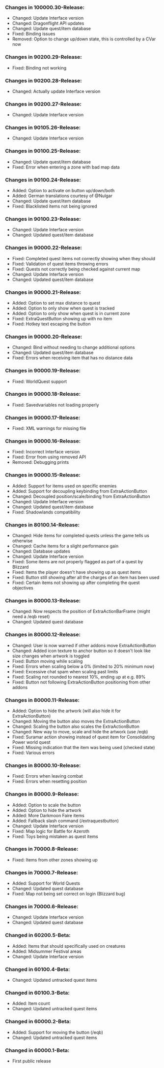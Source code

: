 ### Changes in 100000.30-Release:

- Changed: Update Interface version
- Changed: Dragonflight API updates
- Changed: Update quest/item database
- Fixed: Binding issues
- Removed: Option to change up/down state, this is controlled by a CVar now

### Changes in 90200.29-Release:

- Fixed: Binding not working

### Changes in 90200.28-Release:

- Changed: Actually update Interface version

### Changes in 90200.27-Release:

- Changed: Update Interface version

### Changes in 90105.26-Release:

- Changed: Update Interface version

### Changes in 90100.25-Release:

- Changed: Update quest/item database
- Fixed: Error when entering a zone with bad map data

### Changes in 90100.24-Release:

- Added: Option to activate on button up/down/both
- Added: German translations courtesy of @Nulgar
- Changed: Update quest/item database
- Fixed: Blacklisted items not being ignored

### Changes in 90100.23-Release:

- Changed: Update Interface version
- Changed: Updated quest/item database

### Changes in 90000.22-Release:

- Fixed: Completed quest items not correctly showing when they should
- Fixed: Validation of quest items throwing errors
- Fixed: Quests not correctly being checked against current map
- Changed: Update Interface version
- Changed: Updated quest/item database

### Changes in 90000.21-Release:

- Added: Option to set max distance to quest
- Added: Option to only show when quest is tracked
- Added: Option to only show when quest is in current zone
- Fixed: ExtraQuestButton showing up with no item
- Fixed: Hotkey text escaping the button

### Changes in 90000.20-Release:

- Changed: Bind without needing to change additional options
- Changed: Updated quest/item database
- Fixed: Errors when receiving item that has no distance data

### Changes in 90000.19-Release:

- Fixed: WorldQuest support

### Changes in 90000.18-Release:

- Fixed: Savedvariables not loading properly

### Changes in 90000.17-Release:

- Fixed: XML warnings for missing file

### Changes in 90000.16-Release:

- Fixed: Incorrect Interface version
- Fixed: Error from using removed API
- Removed: Debugging prints

### Changes in 90000.15-Release:

- Added: Support for items used on specific enemies
- Added: Support for decoupling keybinding from ExtraActionButton
- Changed: Decoupled position/scale/binding from ExtraActionButton
- Changed: Update Interface version
- Changed: Updated quest/item database
- Fixed: Shadowlands compatibility

### Changes in 80100.14-Release:

- Changed: Hide items for completed quests unless the game tells us otherwise
- Changed: Cache items for a slight performance gain
- Changed: Database updates
- Changed: Update Interface version
- Fixed: Some items are not properly flagged as part of a quest by Blizzard
- Fixed: Items the player doesn't have showing up as quest items
- Fixed: Button still showing after all the charges of an item has been used
- Fixed: Certain items not showing up after completing the quest objectives

### Changes in 80000.13-Release:

- Changed: Now respects the position of ExtraActionBarFrame (might need a /eqb reset)
- Changed: Updated quest database

### Changes in 80000.12-Release:

- Changed: User is now warned if other addons move ExtraActionButton
- Changed: Added icon texture to anchor button so it doesn't look like size changes when artwork is toggled
- Fixed: Button moving while scaling
- Fixed: Errors when scaling below a 0% (limited to 20% minimum now)
- Fixed: Excessive chat spam when scaling past limits
- Fixed: Scaling not rounded to nearest 10%, ending up at e.g. 89%
- Fixed: Button not following ExtraActionButton positioning from other addons

### Changes in 80000.11-Release:

- Added: Option to hide the artwork (will also hide it for ExtraActionButton)
- Changed: Moving the button also moves the ExtraActionButton
- Changed: Scaling the button also scales the ExtraActionButton
- Changed: New way to move, scale and hide the artwork (use /eqb)
- Fixed: Suramar action showing instead of quest item for Consolidating Power world quest
- Fixed: Missing indication that the item was being used (checked state)
- Fixed: Various errors

### Changes in 80000.10-Release:

- Fixed: Errors when leaving combat
- Fixed: Errors when resetting position

### Changes in 80000.9-Release:

- Added: Option to scale the button
- Added: Option to hide the artwork
- Added: More Darkmoon Faire items
- Added: Fallback slash command (/extraquestbutton)
- Changed: Update Interface version
- Fixed: Map logic for Battle for Azeroth
- Fixed: Toys being mistaken as quest items

### Changes in 70000.8-Release:

- Fixed: Items from other zones showing up

### Changes in 70000.7-Release:

- Added: Support for World Quests
- Changed: Updated quest database
- Fixed: Map not being set correct on login (Blizzard bug)

### Changes in 70000.6-Release:

- Changed: Update Interface version
- Changed: Updated quest database

### Changed in 60200.5-Beta:

- Added: Items that should specifically used on creatures
- Added: Midsummer Festival areas
- Changed: Update Interface version

### Changed in 60100.4-Beta:

- Changed: Updated untracked quest items

### Changed in 60100.3-Beta:

- Added: Item count
- Changed: Updated untracked quest items

### Changed in 60000.2-Beta:

- Added: Support for moving the button (/eqb)
- Changed: Updated untracked quest items

### Changed in 60000.1-Beta:

- First public release
